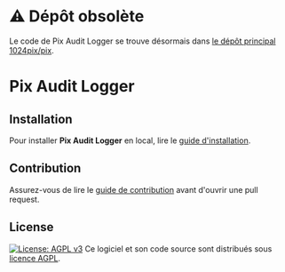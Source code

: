 # ⚠️ **Dépôt obsolète** 
Le code de Pix Audit Logger se trouve désormais dans [le dépôt principal 1024pix/pix](https://github.com/1024pix/pix/tree/dev/audit-logger).

# Pix Audit Logger

## Installation

Pour installer **Pix Audit Logger** en local, lire le [guide d'installation](./INSTALLATION.md).

## Contribution

Assurez-vous de lire le [guide de contribution](./CONTRIBUTING.md) avant d'ouvrir une pull request.

## License

[![License: AGPL v3](https://img.shields.io/badge/License-AGPL%20v3-blue.svg)](https://www.gnu.org/licenses/agpl-3.0)
Ce logiciel et son code source sont distribués sous [licence AGPL](https://www.gnu.org/licenses/why-affero-gpl.fr.html).
